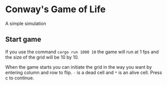# Conway's Game of Life
A simple simulation

## Start game
If you use the command `cargo run 1000 10` the game will run at 1 fps and the size of the grid will be 10 by 10. 

When the game starts you can initiate the grid in the way you want by entering column and row to flip. `-` is a dead cell and `*` is an alive cell. Press c to continue.